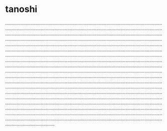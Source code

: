 # tanoshi
...........................................................................................................................................................................................................................................................................................................................................................................................................................................................................................................................................................................................................................................................................................................................................................................................................................................................................................................................................................................................................................................................................................................................................................................................................................................................................................................................................................................................................................................................................................................................................................................................................................................................................................................................................................................................................................................................................................................................................................................................................................................................................................................................................................................................................................................................................................................................................................................................................................................................................................